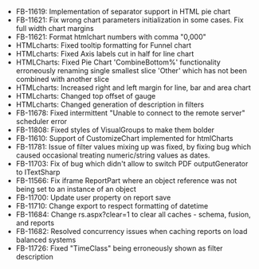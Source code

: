 * FB-11619: Implementation of separator support in HTML pie chart
* FB-11621: Fix wrong chart parameters initialization in some cases.  Fix full width chart margins
* FB-11621: Format htmlchart numbers with comma "0,000"
* HTMLcharts: Fixed tooltip formatting for Funnel chart
* HTMLcharts: Fixed Axis labels cut in half for line chart
* HTMLCharts: Fixed Pie Chart 'CombineBottom%' functionality erroneously renaming single smallest slice 'Other' which has not been combined with another slice
* HTMLcharts: Increased right and left margin for line, bar and area chart
* HTMLcharts: Changed top offset of gauge
* HTMLcharts: Changed generation of description in filters
* FB-11678: Fixed intermittent "Unable to connect to the remote server" scheduler error
* FB-11808: Fixed styles of VisualGroups to make them bolder
* FB-11610: Support of CustomizeChart implemented for htmlCharts
* FB-11781: Issue of filter values mixing up was fixed, by fixing bug which caused occasional treating numeric/string values as dates.
* FB-11703: Fix of bug which didn't allow to switch PDF outputGenerator to ITextSharp
* FB-11566: Fix iframe ReportPart where an object reference was not being set to an instance of an object
* FB-11700: Update user property on report save
* FB-11710: Change export to respect formatting of datetime
* FB-11684: Change rs.aspx?clear=1 to clear all caches - schema, fusion, and reports
* FB-11682: Resolved concurrency issues when caching reports on load balanced systems
* FB-11726: Fixed "TimeClass" being erroneously shown as filter description